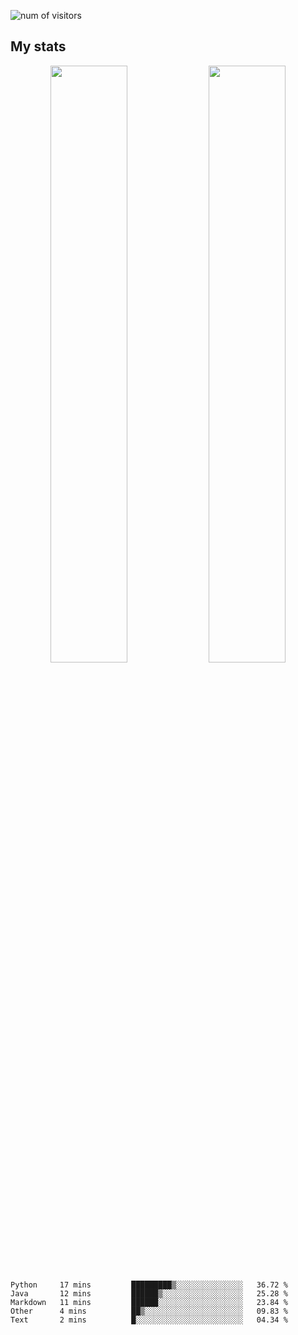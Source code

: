 
<!--
### Hi there 👋
**psycho-baller/psycho-baller** is a ✨ _special_ ✨ repository because its `README.md` (this file) appears on your GitHub profile.

Here are some ideas to get you started:

- 🔭 I’m currently working on ...
- 🌱 I’m currently learning ...
- 👯 I’m looking to collaborate on ...
- 🤔 I’m looking for help with ...
- 💬 Ask me about ...
- 📫 How to reach me: ...
- 😄 Pronouns: ...
- ⚡ Fun fact: ...

[![Readme Card](https://github-readme-stats.vercel.app/api/pin/?username=psycho-baller&repo=github-readme-stats)](https://github.com/anuraghazra/github-readme-stats)

-->
![num of visitors](https://visitor-badge.glitch.me/badge?page_id=psycho-baller.visitor-badge&left_text=Hello%20visitor%20number)
## My stats

<p float="left" align="center">
  <img src="https://github-readme-stats.vercel.app/api?username=psycho-baller&show_icons=true&count_private=true&hide_border=true&include_all_commits=true&theme=blue-green" width="49.5%" />
  <img src="https://github-readme-stats.vercel.app/api/top-langs/?username=psycho-baller&layout=compact&langs_count=6&theme=blue-green&hide_border=true" width="49.5%" /> 
</p>

<!--START_SECTION:waka-->
```text
Python     17 mins         █████████▒░░░░░░░░░░░░░░░   36.72 % 
Java       12 mins         ██████▒░░░░░░░░░░░░░░░░░░   25.28 % 
Markdown   11 mins         ██████░░░░░░░░░░░░░░░░░░░   23.84 % 
Other      4 mins          ██▒░░░░░░░░░░░░░░░░░░░░░░   09.83 % 
Text       2 mins          █░░░░░░░░░░░░░░░░░░░░░░░░   04.34 % 
```
<!--END_SECTION:waka-->

